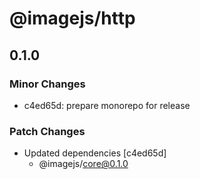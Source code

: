 # @imagejs/http

## 0.1.0

### Minor Changes

- c4ed65d: prepare monorepo for release

### Patch Changes

- Updated dependencies [c4ed65d]
  - @imagejs/core@0.1.0
